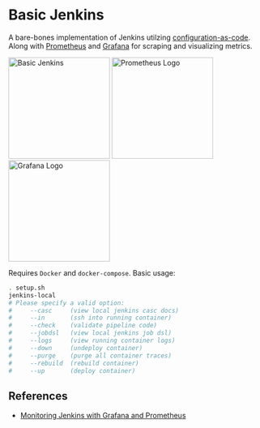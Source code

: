# Basic Jenkins
A bare-bones implementation of Jenkins utilzing [configuration-as-code](https://plugins.jenkins.io/configuration-as-code/). \
Along with [Prometheus](https://prometheus.io/) and [Grafana](https://grafana.com/) for scraping and visualizing metrics.
<html>
<img src="https://www.jenkins.io/images/logos/JCasC/JCasC.svg" alt="Basic Jenkins" width="200" height="200">
<img src="https://upload.wikimedia.org/wikipedia/commons/thumb/3/38/Prometheus_software_logo.svg/2066px-Prometheus_software_logo.svg.png" alt="Prometheus Logo" width="200" height="200">
<img src="https://upload.wikimedia.org/wikipedia/commons/thumb/3/3b/Grafana_icon.svg/351px-Grafana_icon.svg.png" alt="Grafana Logo" width="200" height="200">
</html>

Requires `Docker` and `docker-compose`.
Basic usage:
```bash
. setup.sh
jenkins-local
# Please specify a valid option:
#     --casc     (view local jenkins casc docs)
#     --in       (ssh into running container)
#     --check    (validate pipeline code)
#     --jobdsl   (view local jenkins job dsl)
#     --logs     (view running container logs)
#     --down     (undeploy container)
#     --purge    (purge all container traces)
#     --rebuild  (rebuild container)
#     --up       (deploy container)
```

## References
- [Monitoring Jenkins with Grafana and Prometheus](https://youtu.be/3H9eNIf9KZs?si=SIso_zwlA90x04yp)
